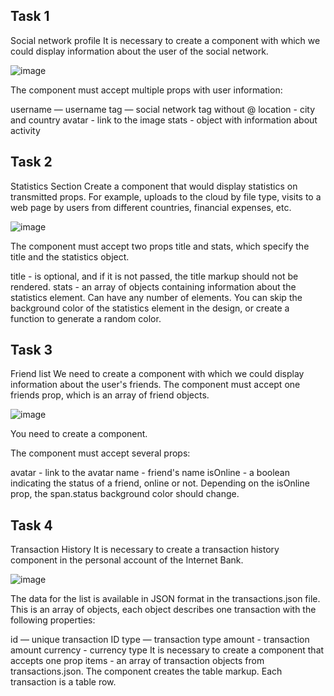 <h2>Task 1</h2>
Social network profile
It is necessary to create a component with which we could display information about the user of the social network.

![image](https://user-images.githubusercontent.com/102797527/230920586-f8b28e8f-518b-4351-b843-e845fa1fd233.png)


The component must accept multiple props with user information:

username — username
tag — social network tag without @
location - city and country
avatar - link to the image
stats - object with information about activity


<h2>Task 2</h2>
Statistics Section
Create a component that would display statistics on transmitted props. For example, uploads to the cloud by file type, visits to a web page by users from different countries, financial expenses, etc.

![image](https://user-images.githubusercontent.com/102797527/230920644-f140574e-2cdd-4ef9-884e-ba1f1515a333.png)


The component must accept two props title and stats, which specify the title and the statistics object.

title - is optional, and if it is not passed, the
title markup should not be rendered.
stats - an array of objects containing information about the statistics element. Can have any number of elements.
You can skip the background color of the statistics element in the design, or create a function to generate a random color.


<h2>Task 3</h2>
Friend list
We need to create a component with which we could display information about the user's friends. The component must accept one friends prop, which is an array of friend objects.

![image](https://user-images.githubusercontent.com/102797527/230920735-c5ddd48b-3c59-4099-a0c5-b92cf5705680.png)

You need to create a component.

The component must accept several props:

avatar - link to the avatar
name - friend's name
isOnline - a boolean indicating the status of a friend, online or not. Depending on the isOnline prop, the span.status background color should change.

<h2>Task 4</h2>
Transaction History
It is necessary to create a transaction history component in the personal account of the Internet Bank.

![image](https://user-images.githubusercontent.com/102797527/230920786-290dfb7a-8d34-4d43-a037-8a21273f7304.png)

The data for the list is available in JSON format in the transactions.json file. This is an array of objects, each object describes one transaction with the following properties:

id — unique transaction ID
type — transaction type
amount - transaction amount
currency - currency type
It is necessary to create a component that accepts one prop items - an array of transaction objects from transactions.json. The component creates the table markup. Each transaction is a table row.
